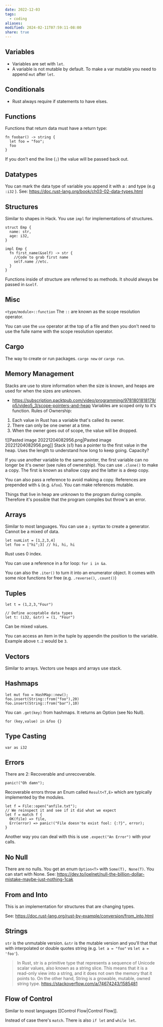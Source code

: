 ```yaml
---
date: 2022-12-03
tags:
  - coding
aliases: 
modified: 2024-02-11T07:59:11-08:00
share: true
---
```

## Variables
- Variables are set with `let`.
- A variable is not mutable by default. To make a var mutable you need to append `mut` after `let`.

## Conditionals
- Rust always require if statements to have elses.

## Functions
Functions that return data must have a return type:
```
fn foobar() -> string {
  let foo = "foo";
  foo
}
```
If you don't end the line (`;`) the value will be passed back out.

## Datatypes
You can mark the data type of variable you append it with a : and type (e.g `:i32` ).
See: https://doc.rust-lang.org/book/ch03-02-data-types.html

## Structures
Similar to shapes in Hack. You use `impl` for implementations of structures.
```
struct Emp {
  name: str,
  age: i32,
}

impl Emp {
  fn first_name(&self) -> str {
    //Code to grab first name
    self.name //etc.
  }
}
```

Functions inside of structure are referred to as methods.  It should always be passed in `&self`.

## Misc
`<type/module>::function` The `::` are known as the scope resolution operator. 

You can use the `use` operator at the top of a file and then you don't need to use the fulle name with the scope resolution operator.

## Cargo
The way to create or run packages. `cargo new`  or `cargo run`.

## Memory Management
Stacks are use to store information when the size is known, and heaps are used for when the sizes are unknown.
- https://subscription.packtpub.com/video/programming/9781801818179/p5/video5_3/scope-pointers-and-heap
Variables are scoped only to it's function.
Rules of Ownership:
1. Each value in Rust has a variable that's called its owner.
2. There can only be one owner at a time.
3. When the owner goes out of scope, the value will be dropped.

![[Pasted image 20221204082956.png|Pasted image 20221204082956.png]]
Stack (s1) has a pointer to the first value in the heap. Uses the length to understand how long to keep going. Capacity?

If you use another variable to the same pointer, the first variable can no longer be it's owner (see rules of ownership). You can use `.clone()` to make a copy. The first is known as shallow copy and the latter is a deep copy.

You can also pass a reference to avoid making a copy. References are prepended with `&` (e.g. `&foo`). You can make references mutable.

Things that live in heap are unknown to the program during compile. Therefore it's possible that the program compiles but throw's an error.

## Arrays
Similar to most languages. You can use a `;` syntax to create a generator. Cannot be a mixed of data.
```
let numList = [1,2,3,4]
let foo = ["hi";3] // hi, hi, hi
```
Rust uses 0 index.

You can use a reference in a for loop: `for i in &a`.

You can also the `.iter()` to turn it into an enumerator object. It comes with some nice functions for free (e.g. `.reverse()`, `.count()`)

## Tuples
```
let t = (1,2,3,"Four")

// Define acceptable data types
let t: (i32, &str) = (1, "Four")
```
Can be mixed values.

You can access an item in the tuple by appendin the position to the variable. Example above `t.2` would be `3`.

## Vectors
Similar to arrays. Vectors use heaps and arrays use stack.

## Hashmaps
```
let mut foo = HashMap::new();
foo.insert(String::from("foo"),20)
foo.insert(String::from("bar"),10)
```
You can `.get(key)` from hashmaps. It returns an Option (see No Null).
```
for (key,value) in &foo {}
```

## Type Casting
`var as i32`

## Errors
There are 2: Recoverable and unrecoverable.
```
panic!("Oh damn");
```
Recoverable errors throw an Enum called `Result<T,E>` which are typically implemented by the modules.
```
let f = File::open("anfile.txt");
// We reinspect it and see if it did what we expect
let f = match f {
  OK(file) => file,
  Err(error) => panic!("File doesn'te exist fool: {:?}", error);
}
```

Another way you can deal with this is use `.expect("An Error")` with your  calls.

## No Null
There are no nulls. You get an enum `Option<T>` with `Some(T), None(T)`. You can start with None.
See: https://dev.to/joelnet/null-the-billion-dollar-mistake-maybe-just-nothing-1cak

## From and Into
This is an implementation for structures that are changing types.

See: https://doc.rust-lang.org/rust-by-example/conversion/from_into.html

## Strings
`str` is the unmutable version. `&str` is the mutable version and you'll that that with interpolated or double quotes string (e.g. `let a = "foo"` vs `let a = 'foo'`).
> In Rust, str is a primitive type that represents a sequence of Unicode scalar values, also known as a string slice. This means that it is a read-only view into a string, and it does not own the memory that it points to. On the other hand, String is a growable, mutable, owned string type.
https://stackoverflow.com/a/74674243/1585481

## Flow of Control
Similar to most languages [[Control Flow|Control Flow]].

Instead of case there's `match`. There is also `if let` and `while let`.